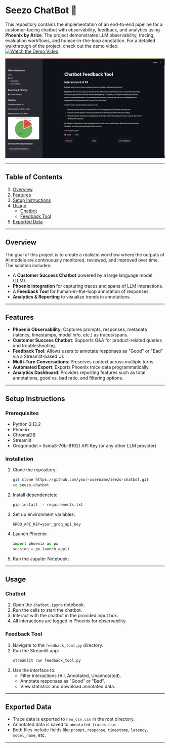 # **Seezo ChatBot** 🤖


This repository contains the implementation of an end-to-end pipeline for a customer-facing chatbot with observability, feedback, and analytics using **Phoenix by Arize**. The project demonstrates LLM observability, tracing, evaluation workflows, and human-in-the-loop annotation.
For a detailed walkthrough of the project, check out the demo video:  [![Watch the Demo Video](https://img.youtube.com/vi/Y1J92fNNjNk)](https://www.youtube.com/watch?v=Y1J92fNNjNk)

![Feedback tool image](feedback_tool_image.png)

---

## **Table of Contents**
1. [Overview](#overview)
2. [Features](#features)
3. [Setup Instructions](#setup-instructions)
4. [Usage](#usage)
   - [Chatbot](#chatbot)
   - [Feedback Tool](#feedback-tool)
5. [Exported Data](#exported-data)

---

## **Overview**

The goal of this project is to create a realistic workflow where the outputs of AI models are continuously monitored, reviewed, and improved over time. The solution includes:
- A **Customer Success Chatbot** powered by a large language model (LLM).
- **Phoenix integration** for capturing traces and spans of LLM interactions.
- A **Feedback Tool** for human-in-the-loop annotation of responses.
- **Analytics & Reporting** to visualize trends in annotations.



---

## **Features**


- **Phoenix Observability**: Captures prompts, responses, metadata (latency, timestamps, model info, etc.) as traces/spans.
- **Customer Success Chatbot**: Supports Q&A for product-related queries and troubleshooting.
- **Feedback Tool**: Allows users to annotate responses as "Good" or "Bad" via a Streamlit-based UI.
- **Multi-Turn Conversations**: Preserves context across multiple turns.
- **Automated Export**: Exports Phoenix trace data programmatically.
- **Analytics Dashboard**: Provides reporting features such as total annotations, good vs. bad ratio, and filtering options.

---

## **Setup Instructions**

### Prerequisites
- Python 3.13.2
- Phoenix
- ChromaDB
- Streamlit
- Groq(model = llama3-70b-8192) API Key (or any other LLM provider)

### Installation
1. Clone the repository:
   ```bash
   git clone https://github.com/your-username/seezo-chatbot.git
   cd seezo-chatbot
   ```
2. Install dependencies:
   ```bash
   pip install -r requirements.txt
   ```

3. Set up environment variables:
     ```plaintext
     GROQ_API_KEY=your_groq_api_key
     
     ```

4. Launch Phoenix:
   ```python
   import phoenix as px
   session = px.launch_app()
   ```

5. Run the Jupyter Notebook:

---

## **Usage**

### **Chatbot**
1. Open the `chatbot.ipynb` notebook.
2. Run the cells to start the chatbot.
3. Interact with the chatbot in the provided input box.
4. All interactions are logged in Phoenix for observability.

### **Feedback Tool**
1. Navigate to the `feedback_tool.py` directory.
2. Run the Streamlit app:
   ```bash
   streamlit run feedback_tool.py
   ```
3. Use the interface to:
   - Filter interactions (All, Annotated, Unannotated).
   - Annotate responses as "Good" or "Bad".
   - View statistics and download annotated data.

---

## **Exported Data**

- Trace data is exported to `new_csv.csv` in the root directory.
- Annotated data is saved to `annotated_traces.csv`.
- Both files include fields like `prompt`, `response`, `timestamp`, `latency`, `model_name`, etc.

---
